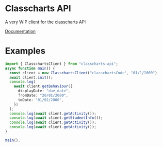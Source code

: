 # Classcharts API

A very WIP client for the classcharts API

[Documentation](https://jamesatjaminit.github.io/classcharts-api/index.html)

# Examples

```typescript
import { ClasschartsClient } from "classcharts-api";
async function main() {
  const client = new ClasschartsClient("classchartsCode", "01/1/2000");
  await client.init();
  console.log(
    await client.getBehaviour({
      displayDate: "due_date",
      fromDate: "20/01/2000",
      toDate: "01/02/2000",
    })
  );
  console.log(await client.getActivity());
  console.log(await client.getStudentInfo());
  console.log(await client.getActivity());
  console.log(await client.getActivity());
}

main();
```
